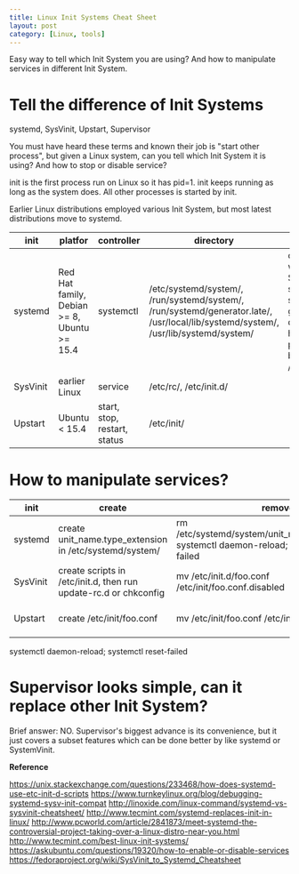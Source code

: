 ```yaml
---
title: Linux Init Systems Cheat Sheet
layout: post
category: [Linux, tools]
---
```


Easy way to tell which Init System you are using? And how to manipulate services in different Init System.

# Tell the difference of Init Systems

systemd, SysVinit, Upstart, Supervisor

You must have heard these terms and known their job is "start other process", but given a Linux system, can you tell which Init System it is using? And how to stop or disable service?

init is the first process run on Linux so it has pid=1. init keeps running as long as the system does. All other processes is started by init.

Earlier Linux distributions employed various Init System, but most latest distributions move to systemd.


|   init   |                   platfor                   |          controller          |                                                             directory                                                              |                                             note                                            |
| -------- | ------------------------------------------- | ---------------------------- | ---------------------------------------------------------------------------------------------------------------------------------- | ------------------------------------------------------------------------------------------- |
| systemd  | Red Hat family, Debian >= 8, Ubuntu >= 15.4 | systemctl                    | /etc/systemd/system/, /run/systemd/system/, /run/systemd/generator.late/, /usr/local/lib/systemd/system/, /usr/lib/systemd/system/ | compatible with SysVinit by systemd-sysv-generator, doesn't honor priorities by /etc/rc?.d/ |
| SysVinit | earlier Linux                               | service                      | /etc/rc/, /etc/init.d/                                                                                                             |                                                                                             |
| Upstart  | Ubuntu < 15.4                               | start, stop, restart, status | /etc/init/                                                                                                                         |                                                                                             |

# How to manipulate services?

|   init   |                              create                              |                                              remove                                              |        start        |        stop        |           enable          |                       disable                        |
| -------- | ---------------------------------------------------------------- | ------------------------------------------------------------------------------------------------ | ------------------- | ------------------ | ------------------------- | ---------------------------------------------------- |
| systemd  | create unit_name.type_extension in /etc/systemd/system/          | rm /etc/systemd/system/unit_name.type_extension; systemctl daemon-reload; systemctl reset-failed | systemctl start foo | systemctl stop foo | systemctl enable foo      | systemctl disable foo                                |
| SysVinit | create scripts in /etc/init.d, then run update-rc.d or chkconfig | mv /etc/init.d/foo.conf /etc/init/foo.conf.disabled                                              | service foo start   | service foo stop   | update-rc.d foo enable    | update-rc.d foo disable                              |
| Upstart  | create /etc/init/foo.conf                                        | mv /etc/init/foo.conf /etc/init/foo.conf.disabled                                                | service foo start   | service foo stop   | rm /etc/init/foo.override | echo 'manual' &#124; sudo tee /etc/init/foo.override |

systemctl daemon-reload; systemctl reset-failed


# Supervisor looks simple, can it replace other Init System?

Brief answer: NO. Supervisor's biggest advance is its convenience, but it just covers a subset features which can be done better by like systemd or SystemVinit.

**Reference**

https://unix.stackexchange.com/questions/233468/how-does-systemd-use-etc-init-d-scripts
https://www.turnkeylinux.org/blog/debugging-systemd-sysv-init-compat
http://linoxide.com/linux-command/systemd-vs-sysvinit-cheatsheet/
http://www.tecmint.com/systemd-replaces-init-in-linux/
http://www.pcworld.com/article/2841873/meet-systemd-the-controversial-project-taking-over-a-linux-distro-near-you.html
http://www.tecmint.com/best-linux-init-systems/
https://askubuntu.com/questions/19320/how-to-enable-or-disable-services
https://fedoraproject.org/wiki/SysVinit_to_Systemd_Cheatsheet